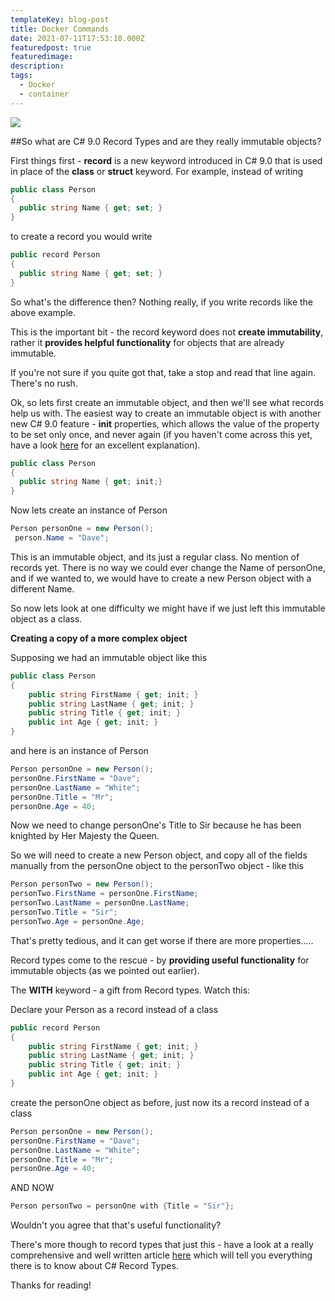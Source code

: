 ```yaml
---
templateKey: blog-post
title: Docker Commands
date: 2021-07-11T17:53:10.000Z
featuredpost: true
featuredimage: 
description: 
tags:
  - Docker
  - container
---
```

<div className="blog-image">
<img src="/img/record.png">
</div>


##So what are C# 9.0 Record Types and are they really immutable objects?

First things first - **record** is a new keyword introduced in C# 9.0 that is used in place of the **class** or **struct** keyword. For example, instead of writing
```cs
public class Person
{
  public string Name { get; set; }
}
```
to create a record you would write
```cs
public record Person
{
  public string Name { get; set; }
}
```
So what's the difference then? Nothing really, if you write records like the above example.  

This is the important bit - the record keyword does not **create immutability**, rather it **provides helpful functionality** for objects that are already immutable.

If you're not sure if you quite got that, take a stop and read that line again. There's no rush.

Ok, so lets first create an immutable object, and then we'll see what records help us with.
The easiest way to create an immutable object is with another new C# 9.0 feature - **init** properties, which allows the value of the property to be set only once, and never again (if you haven't come across this yet, have a look [here](https://www.thomasclaudiushuber.com/2020/08/25/c-9-0-init-only-properties/) for an excellent explanation).
```cs
public class Person
{
  public string Name { get; init;}
}
```

Now lets create an instance of Person
```cs
Person personOne = new Person();
 person.Name = "Dave";
```

This is an immutable object, and its just a regular class. No mention of records yet. 
There is no way we could ever change the Name of personOne, and if we wanted to, we would have to create a new Person object with a different Name.

So now lets look at one difficulty we might have if we just left this immutable object as a class. 

 **Creating a copy of a more complex object**

Supposing we had an immutable object like this
```cs
public class Person
{
    public string FirstName { get; init; }
    public string LastName { get; init; }
    public string Title { get; init; }
    public int Age { get; init; }
}
```
and here is an instance of Person
```cs
Person personOne = new Person();
personOne.FirstName = "Dave";
personOne.LastName = "White";
personOne.Title = "Mr";
personOne.Age = 40;
```
Now we need to change personOne's Title to Sir because he has been knighted by Her Majesty the Queen.

So we will need to create a new Person object, and copy all of the fields manually from the personOne object to the personTwo object - like this
```cs
Person personTwo = new Person();
personTwo.FirstName = personOne.FirstName;
personTwo.LastName = personOne.LastName;
personTwo.Title = "Sir";
personTwo.Age = personOne.Age;
```
That's pretty tedious, and it can get worse if there are more properties.....

Record types come to the rescue - by **providing useful functionality** for immutable objects (as we pointed out earlier).

The **WITH** keyword - a gift from Record types. Watch this:

Declare your Person as a record instead of a class
```cs
public record Person
{
    public string FirstName { get; init; }
    public string LastName { get; init; }
    public string Title { get; init; }
    public int Age { get; init; }
}
```
create the personOne object as before, just now its a record instead of a class
```csharp
Person personOne = new Person();
personOne.FirstName = "Dave";
personOne.LastName = "White";
personOne.Title = "Mr";
personOne.Age = 40;
```
AND NOW
```cs
Person personTwo = personOne with {Title = "Sir"};
```
Wouldn't you agree that that's useful functionality?

There's more though to record types that just this - have a look at a really comprehensive and well written article [here](https://www.thomasclaudiushuber.com/2020/09/01/c-9-0-records-work-with-immutable-data-classes/) which will tell you everything there is to know about C# Record Types.

Thanks for reading!
